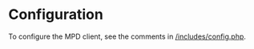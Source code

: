 # Configuration

To configure the MPD client, see the comments in [/includes/config.php](../includes/config.php).
